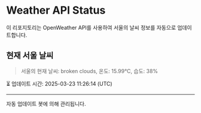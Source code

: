
# Weather API Status

이 리포지토리는 OpenWeather API를 사용하여 서울의 날씨 정보를 자동으로 업데이트합니다.

## 현재 서울 날씨
> 서울의 현재 날씨: broken clouds, 온도: 15.99°C, 습도: 38%

⏳ 업데이트 시간: 2025-03-23 11:26:14 (UTC)

---
자동 업데이트 봇에 의해 관리됩니다.
